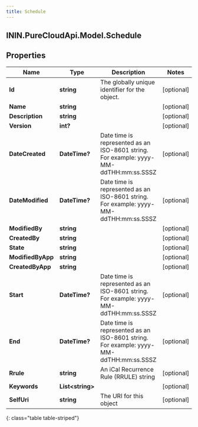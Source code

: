 ```yaml
---
title: Schedule
---
```

## ININ.PureCloudApi.Model.Schedule

## Properties

|Name | Type | Description | Notes|
|------------ | ------------- | ------------- | -------------|
| **Id** | **string** | The globally unique identifier for the object. | [optional] |
| **Name** | **string** |  | [optional] |
| **Description** | **string** |  | [optional] |
| **Version** | **int?** |  | [optional] |
| **DateCreated** | **DateTime?** | Date time is represented as an ISO-8601 string. For example: yyyy-MM-ddTHH:mm:ss.SSSZ | [optional] |
| **DateModified** | **DateTime?** | Date time is represented as an ISO-8601 string. For example: yyyy-MM-ddTHH:mm:ss.SSSZ | [optional] |
| **ModifiedBy** | **string** |  | [optional] |
| **CreatedBy** | **string** |  | [optional] |
| **State** | **string** |  | [optional] |
| **ModifiedByApp** | **string** |  | [optional] |
| **CreatedByApp** | **string** |  | [optional] |
| **Start** | **DateTime?** | Date time is represented as an ISO-8601 string. For example: yyyy-MM-ddTHH:mm:ss.SSSZ | [optional] |
| **End** | **DateTime?** | Date time is represented as an ISO-8601 string. For example: yyyy-MM-ddTHH:mm:ss.SSSZ | [optional] |
| **Rrule** | **string** | An iCal Recurrence Rule (RRULE) string | [optional] |
| **Keywords** | **List&lt;string&gt;** |  | [optional] |
| **SelfUri** | **string** | The URI for this object | [optional] |
{: class="table table-striped"}



